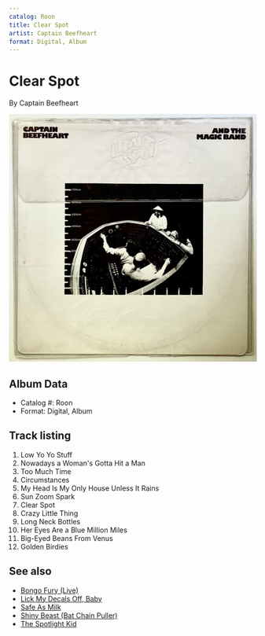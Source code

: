 ```yaml
---
catalog: Roon
title: Clear Spot
artist: Captain Beefheart
format: Digital, Album
---
```


# Clear Spot

By Captain Beefheart

![](../../assets/albumcovers/Captain_Beefheart-Clear_Spot.png)

## Album Data

- Catalog #: Roon
- Format: Digital, Album


## Track listing


1. Low Yo Yo Stuff
2. Nowadays a Woman's Gotta Hit a Man
3. Too Much Time
4. Circumstances
5. My Head Is My Only House Unless It Rains
6. Sun Zoom Spark
7. Clear Spot
8. Crazy Little Thing
9. Long Neck Bottles
10. Her Eyes Are a Blue Million Miles
11. Big-Eyed Beans From Venus
12. Golden Birdies


## See also

- [Bongo Fury (Live)](Bongo_Fury_Live.md)
- [Lick My Decals Off, Baby](Lick_My_Decals_Off__Baby.md)
- [Safe As Milk](Safe_As_Milk.md)
- [Shiny Beast (Bat Chain Puller)](Shiny_Beast_Bat_Chain_Puller.md)
- [The Spotlight Kid](The_Spotlight_Kid.md)
